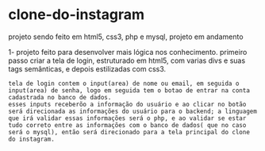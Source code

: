 # clone-do-instagram
projeto sendo feito em html5, css3, php e mysql, projeto em andamento

 1- projeto feito para desenvolver mais lógica nos conhecimento.
 primeiro passo criar a tela de login, estruturado em html5, com varias divs e suas tags semânticas, e depois estilizadas com css3.
 
    tela de login contem o input(area) de nome ou email, em seguida o input(area) de senha, logo em seguida tem o botao de entrar na conta cadastrada no banco de dados.
    esses inputs receberõo a informação do usuário e ao clicar no botão será direcionada as informações do usuário para o backend; a linguagem que irá validar essas informações será o php, e ao validar se estar tudo correto entre as informações com o banco de dados( que no caso será o mysql), então será direcionado para a tela principal do clone do instagram.
